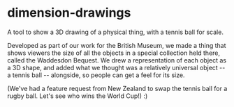 # dimension-drawings
A tool to show a 3D drawing of a physical thing, with a tennis ball for scale. 

Developed as part of our work for the British Museum, we made a thing that shows viewers the size of all the objects in a special collection held there, called the Waddesdon Bequest. We drew a representation of each object as a 3D shape, and added what we thought was a relatively universal object -- a tennis ball -- alongside, so people can get a feel for its size.

(We've had a feature request from New Zealand to swap the tennis ball for a rugby ball. Let's see who wins the World Cup!) :)
